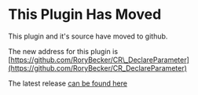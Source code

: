 # This Plugin Has Moved #

This plugin and it's source have moved to github.

The new address for this plugin is [https://github.com/RoryBecker/CR\_DeclareParameter](https://github.com/RoryBecker/CR_DeclareParameter)

The latest release [can be found here](https://github.com/RoryBecker/CR_DeclareParameter/releases/latest)